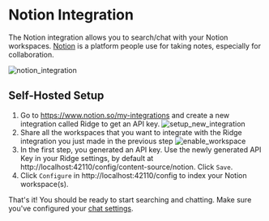 # Notion Integration

The Notion integration allows you to search/chat with your Notion workspaces. [Notion](https://notion.so/) is a platform people use for taking notes, especially for collaboration.

![notion_integration](/img/notion_integration.gif)


## Self-Hosted Setup

1. Go to https://www.notion.so/my-integrations and create a new integration called Ridge to get an API key.
![setup_new_integration](https://github.com/ridge-ai/ridge/assets/65192171/b056e057-d4dc-47dc-aad3-57b59a22c68b)
3. Share all the workspaces that you want to integrate with the Ridge integration you just made in the previous step
![enable_workspace](https://github.com/ridge-ai/ridge/assets/65192171/98290303-b5b8-4cb0-b32c-f68c6923a3d0)
4. In the first step, you generated an API key. Use the newly generated API Key in your Ridge settings, by default at http://localhost:42110/config/content-source/notion. Click `Save`.
5. Click `Configure` in http://localhost:42110/config to index your Notion workspace(s).

That's it! You should be ready to start searching and chatting. Make sure you've configured your [chat settings](/get-started/setup#2-configure).
